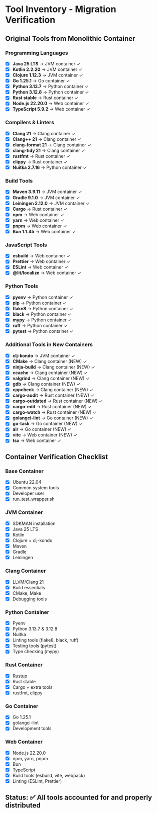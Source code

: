 # Tool Inventory - Migration Verification

## Original Tools from Monolithic Container

### Programming Languages
- [x] **Java 25 LTS** → JVM container ✓
- [x] **Kotlin 2.2.20** → JVM container ✓
- [x] **Clojure 1.12.3** → JVM container ✓
- [x] **Go 1.25.1** → Go container ✓
- [x] **Python 3.13.7** → Python container ✓
- [x] **Python 3.12.8** → Python container ✓
- [x] **Rust stable** → Rust container ✓
- [x] **Node.js 22.20.0** → Web container ✓
- [x] **TypeScript 5.9.2** → Web container ✓

### Compilers & Linters
- [x] **Clang 21** → Clang container ✓
- [x] **Clang++ 21** → Clang container ✓
- [x] **clang-format 21** → Clang container ✓
- [x] **clang-tidy 21** → Clang container ✓
- [x] **rustfmt** → Rust container ✓
- [x] **clippy** → Rust container ✓
- [x] **Nuitka 2.7.16** → Python container ✓

### Build Tools
- [x] **Maven 3.9.11** → JVM container ✓
- [x] **Gradle 9.1.0** → JVM container ✓
- [x] **Leiningen 2.12.0** → JVM container ✓
- [x] **Cargo** → Rust container ✓
- [x] **npm** → Web container ✓
- [x] **yarn** → Web container ✓
- [x] **pnpm** → Web container ✓
- [x] **Bun 1.1.45** → Web container ✓

### JavaScript Tools
- [x] **esbuild** → Web container ✓
- [x] **Prettier** → Web container ✓
- [x] **ESLint** → Web container ✓
- [x] **@lit/localize** → Web container ✓

### Python Tools
- [x] **pyenv** → Python container ✓
- [x] **pip** → Python container ✓
- [x] **flake8** → Python container ✓
- [x] **black** → Python container ✓
- [x] **mypy** → Python container ✓
- [x] **ruff** → Python container ✓
- [x] **pytest** → Python container ✓

### Additional Tools in New Containers
- [x] **clj-kondo** → JVM container ✓
- [x] **CMake** → Clang container (NEW) ✓
- [x] **ninja-build** → Clang container (NEW) ✓
- [x] **ccache** → Clang container (NEW) ✓
- [x] **valgrind** → Clang container (NEW) ✓
- [x] **gdb** → Clang container (NEW) ✓
- [x] **cppcheck** → Clang container (NEW) ✓
- [x] **cargo-audit** → Rust container (NEW) ✓
- [x] **cargo-outdated** → Rust container (NEW) ✓
- [x] **cargo-edit** → Rust container (NEW) ✓
- [x] **cargo-watch** → Rust container (NEW) ✓
- [x] **golangci-lint** → Go container (NEW) ✓
- [x] **go-task** → Go container (NEW) ✓
- [x] **air** → Go container (NEW) ✓
- [x] **vite** → Web container (NEW) ✓
- [x] **tsx** → Web container ✓

## Container Verification Checklist

### Base Container
- [x] Ubuntu 22.04
- [x] Common system tools
- [x] Developer user
- [x] run_test_wrapper.sh

### JVM Container
- [x] SDKMAN installation
- [x] Java 25 LTS
- [x] Kotlin
- [x] Clojure + clj-kondo
- [x] Maven
- [x] Gradle
- [x] Leiningen

### Clang Container
- [x] LLVM/Clang 21
- [x] Build essentials
- [x] CMake, Make
- [x] Debugging tools

### Python Container
- [x] Pyenv
- [x] Python 3.13.7 & 3.12.8
- [x] Nuitka
- [x] Linting tools (flake8, black, ruff)
- [x] Testing tools (pytest)
- [x] Type checking (mypy)

### Rust Container
- [x] Rustup
- [x] Rust stable
- [x] Cargo + extra tools
- [x] rustfmt, clippy

### Go Container
- [x] Go 1.25.1
- [x] golangci-lint
- [x] Development tools

### Web Container
- [x] Node.js 22.20.0
- [x] npm, yarn, pnpm
- [x] Bun
- [x] TypeScript
- [x] Build tools (esbuild, vite, webpack)
- [x] Linting (ESLint, Prettier)

## Status: ✅ All tools accounted for and properly distributed
